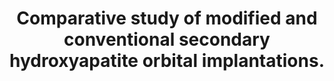 ---
layout: page
title: " Comparative study of modified and conventional secondary hydroxyapatite orbital implantations."
breadcrumb: true
categories:
    - publication
## publication related information
pub:
    authors: " Yong Zhao, Mao-Nian Zhang, Yun-Xian Gao, Xiao-Wei Gao,  Bing Ren"
    journal: " International journal of ophthalmology"
    date: 2013
    doi:  10.3980/j.issn.2222-3959.2013.05.17
    volume:  6
    pages:  646--649
    number:  5
    abstract: " AIM: To compare the clinical effects of the modified and conventional secondary hydroxyapatite orbital implantations. METHODS: A total of 40 patients who had received eye enucleation were equally randomized into the modified and conventional groups. Twenty patients were treated by conventional method. The four rectus muscles were separated, and then an orbital implant wrapped with xenogenous sclera was implanted. Twenty patients were treated by modified method. An implant unwrapped with xenogenous sclera was directly implanted into the muscle pyramid. The operating time, costs, clinical effects, and complications of the two groups were compared. RESULTS: The average operating time of the modified group was 20.5+/-5.6min, whereas that of the conventional group was 56.8+/-14.6min (Ptextless0.01). The average cost of the modified group was 7 800+/-340RMB (1 274+/-55.6USD), whereas that of the conventional group was 9 800+/-660RMB (1 601+/-107.8USD) (Ptextless0.01). The two groups did not show significant difference in orbital implant mobility or postoperative complications. CONCLUSION: The modified secondary hydroxyapatite orbital implantation has advantages in operating time, surgery cost, and complication reducing. It is worthy for wide clinical application and further study.,"
---